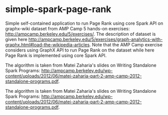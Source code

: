 # simple-spark-page-rank
Simple self-contained application to run Page Rank using core Spark API
on graphx-wiki dataset from AMP Camp 5 hands-on exercises: http://ampcamp.berkeley.edu/5/exercises/.
The description of dataset is given here http://ampcamp.berkeley.edu/5/exercises/graph-analytics-with-graphx.html#load-the-wikipedia-articles.
Note that the AMP Camp exercise considers using GraphX API to run Page Rank on the dataset while here Page Rank is implemented using core Spark API.


The algorithm is taken from Matei Zaharia's slides on Writing Standalone Spark Programs:
http://ampcamp.berkeley.edu/wp-content/uploads/2012/06/matei-zaharia-part-2-amp-camp-2012-standalone-programs.pdf.


The algorithm is taken from Matei Zaharia's slides on Writing Standalone Spark Programs:
http://ampcamp.berkeley.edu/wp-content/uploads/2012/06/matei-zaharia-part-2-amp-camp-2012-standalone-programs.pdf.
